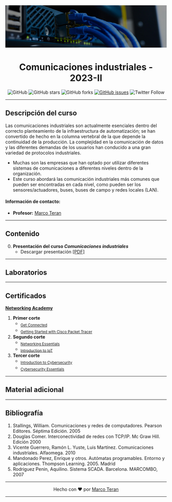 [![banner](/_assets/pics/indcommbanner.jpg)](https://github.com/marcoteran/indcomm)
---
<div align="center">

# Comunicaciones industriales - 2023-II
![GitHub](https://img.shields.io/github/license/marcoteran/indcomm)
![GitHub stars](https://img.shields.io/github/stars/marcoteran/indcomm)
![GitHub forks](https://img.shields.io/github/forks/marcoteran/indcomm)
[![GitHub issues](https://img.shields.io/github/issues/marcoteran/indcomm?color=%23fa251e&logo=GitHub)](https://github.com/marcoteran/indcomm/issues)
![Twitter Follow](https://img.shields.io/twitter/follow/marcotulioteran?style=social)
</div>

---
## Descripción del curso
Las comunicaciones industriales son actualmente esenciales dentro del correcto planteamiento de la infraestructura de automatización; se han convertido de hecho en la columna vertebral de la que depende la continuidad de la producción.
La complejidad en la comunicación de datos y las diferentes demandas de los usuarios han conducido a una gran variedad de protocolos industriales.
- Muchas son las empresas que han optado por utilizar diferentes sistemas de comunicaciones a diferentes niveles dentro de la organización.
- Este curso abordará las comunicación industriales más comunes que	pueden ser encontradas en cada nivel, como pueden ser los sensores/actuadores, buses, buses de campo y redes locales (LAN).

#### Información de contacto:
* **Profesor:** [Marco Teran](https://marcoteran.github.io/)

---

## Contenido
0. **Presentación del curso *Comunicaciones industriales***
	* Descargar presentación [[PDF]](https://github.com/marcoteran/indcomm/raw/master/lectures/00_indcomm_syllabus.pdf)


---		
## Laboratorios


---
## Certificados
[**Networking Academy**](https://www.netacad.com/)

1. **Primer corte**
	* <sub>[Get Connected](https://www.netacad.com/courses/os-it/get-connected)</sub> 
	* <sub>[Getting Started with Cisco Packet Tracer](https://skillsforall.com/course/getting-started-cisco-packet-tracer?courseLang=en-US)</sub>
2. **Segundo corte**
	* <sub>[Networking Essentials](https://www.netacad.com/courses/networking/networking-essentials)</sub>
	* <sub>[Introduction to IoT](https://www.netacad.com/courses/iot/introduction-iot)</sub>
3. **Tercer corte**
	* <sub>[Introduction to Cybersecurity](https://www.netacad.com/courses/cybersecurity/introduction-cybersecurity)</sub>
	* <sub>[Cybersecurity Essentials](https://www.netacad.com/courses/cybersecurity/cybersecurity-essentials)</sub>	

---
## Material adicional


---
## Bibliografía
1. Stallings, William. Comunicaciones y redes de computadores. Pearson Editores. Séptima Edición. 2005
2. Douglas Comer. Interconectividad de redes con TCP/IP. Mc Graw Hill. Edición 2000
3. Vicente Guerrero, Ramón L. Yuste, Luis Martínez. Comunicaciones industriales. Alfaomega. 2010
4. Mandonado Perez, Enrique y otros. Autómatas programables. Entorno y aplicaciones. Thompson Learning. 2005. Madrid
5. Rodriguez Penin, Aquilino. Sistema SCADA. Barcelona. MARCOMBO, 2007

---

<div align="center">

Hecho con ❤️ por [Marco Teran](https://github.com/marcoteran)

</div>

---